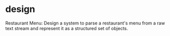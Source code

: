 # design
Restaurant Menu: Design a system to parse a restaurant's menu from a raw text stream and represent it as a structured set of objects.


